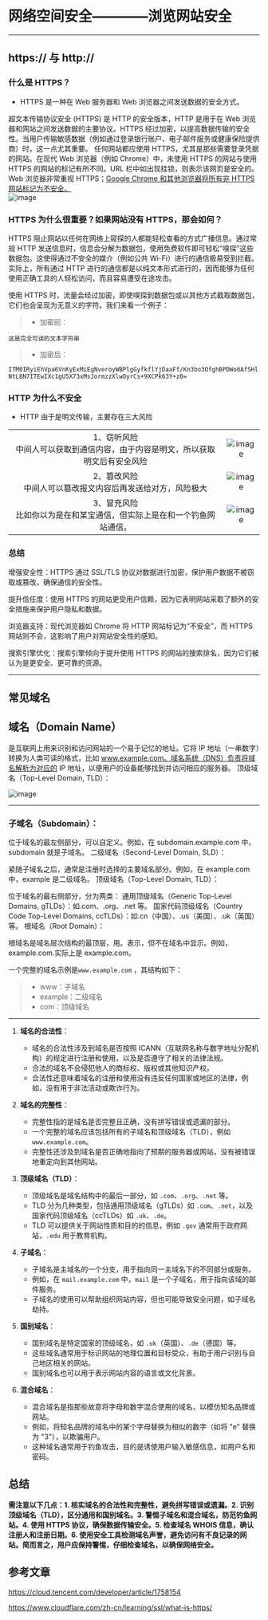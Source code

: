# 网络空间安全————浏览网站安全

---

## https:// 与 http://

### 什么是 HTTPS？

- HTTPS 是一种在 Web 服务器和 Web 浏览器之间发送数据的安全方式。

超文本传输协议安全 (HTTPS) 是 HTTP 的安全版本，HTTP 是用于在 Web 浏览器和网站之间发送数据的主要协议。HTTPS 经过加密，以提高数据传输的安全性。当用户传输敏感数据（例如通过登录银行账户、电子邮件服务或健康保险提供商）时，这一点尤其重要。
任何网站都应使用 HTTPS，尤其是那些需要登录凭据的网站。在现代 Web 浏览器（例如 Chrome）中，未使用 HTTPS 的网站与使用 HTTPS 的网站的标记有所不同。URL 栏中如出现挂锁，则表示该网页是安全的。Web 浏览器非常重视 HTTPS；[Google Chrome 和其他浏览器将所有非 HTTPS 网站标记为不安全。](https://www.cloudflare.com/learning/ssl/why-use-https/) </br>
![image](https://github.com/user-attachments/assets/7903824d-137b-4ceb-80d0-81325bbf5877)

### HTTPS 为什么很重要？如果网站没有 HTTPS，那会如何？

HTTPS 阻止网站以任何在网络上窥探的人都能轻松查看的方式广播信息。通过常规 HTTP 发送信息时，信息会分解为数据包，使用免费软件即可轻松“嗅探”这些数据包。这使得通过不安全的媒介（例如公共 Wi-Fi）进行的通信极易受到拦截。实际上，所有通过 HTTP 进行的通信都是以纯文本形式进行的，因而能够为任何使用正确工具的人轻松访问，而且容易遭受在途攻击。

使用 HTTPS 时，流量会经过加密，即使嗅探到数据包或以其他方式截取数据包，它们也会呈现为无意义的字符。我们来看一个例子：

> - 加密前：</br>

`这是完全可读的文本字符串`

> - 加密后：</br>

`ITM0IRyiEhVpa6VnKyExMiEgNveroyWBPlgGyfkflYjDaaFf/Kn3bo3OfghBPDWo6AfSHlNtL8N7ITEwIXc1gU5X73xMsJormzzXlwOyrCs+9XCPk63Y+z0=`

### HTTP 为什么不安全

- HTTP 由于是明文传输，主要存在三大风险

|                                                                                     |                                                                                           |
| :---------------------------------------------------------------------------------: | :---------------------------------------------------------------------------------------: |
| 1、窃听风险 <br> 中间人可以获取到通信内容，由于内容是明文，所以获取明文后有安全风险 | ![image](https://github.com/user-attachments/assets/90d82d50-8d3c-4c7d-9f9b-e8b55ce89fb7) |
|           2、篡改风险 <br> 中间人可以篡改报文内容后再发送给对方，风险极大           | ![image](https://github.com/user-attachments/assets/3ba95012-58be-4132-b9bd-31cda09bed3f) |
|     3、冒充风险 <br> 比如你以为是在和某宝通信，但实际上是在和一个钓鱼网站通信。     | ![image](https://github.com/user-attachments/assets/1807e749-aa5d-4c5c-a21e-f1b342ef8a02) |

### 总结

增强安全性：HTTPS 通过 SSL/TLS 协议对数据进行加密，保护用户数据不被窃取或篡改，确保通信的安全性。

提升信任度：使用 HTTPS 的网站更受用户信赖，因为它表明网站采取了额外的安全措施来保护用户隐私和数据。

浏览器支持：现代浏览器如 Chrome 将 HTTP 网站标记为“不安全”，而 HTTPS 网站则不会，这影响了用户对网站安全性的感知。

搜索引擎优化：搜索引擎倾向于提升使用 HTTPS 的网站的搜索排名，因为它们被认为是更安全、更可靠的资源。

---

## 常见域名

## 域名（Domain Name）

是互联网上用来识别和访问网站的一个易于记忆的地址。它将 IP 地址（一串数字）转换为人类可读的格式，比如 www.example.com。域名系统（DNS）负责将域名解析为对应的 IP 地址，以便用户的设备能够找到并访问相应的服务器。
顶级域名（Top-Level Domain, TLD）： </br>

![image](https://github.com/user-attachments/assets/29a37ddd-379c-452d-98c4-1e7b43bce374)

---

### 子域名（Subdomain）：

位于域名的最左侧部分，可以自定义。例如，在 subdomain.example.com 中，subdomain 就是子域名。
二级域名（Second-Level Domain, SLD）：

紧随子域名之后，通常是注册时选择的主要域名部分。例如，在 example.com 中，example 是二级域名。
顶级域名（Top-Level Domain, TLD）：

位于域名的最右侧部分，分为两类：
通用顶级域名（Generic Top-Level Domains, gTLDs）：如.com、.org、.net 等。
国家代码顶级域名（Country Code Top-Level Domains, ccTLDs）：如.cn（中国）、.us（美国）、.uk（英国）等。
根域名（Root Domain）：

根域名是域名层次结构的最顶层，用。表示，但不在域名中显示。例如，example.com.实际上是 example.com。

一个完整的域名示例是`www.example.com` ，其结构如下：

> - www：子域名
> - example：二级域名
> - com：顶级域名

---

1. **域名的合法性**：

   - 域名的合法性涉及到域名是否按照 ICANN（互联网名称与数字地址分配机构）的规定进行注册和使用，以及是否遵守了相关的法律法规。
   - 合法的域名不会侵犯他人的商标权、版权或其他知识产权。
   - 合法性还意味着域名的注册和使用没有违反任何国家或地区的法律，例如，没有用于非法活动或欺诈行为。

2. **域名的完整性**：

   - 完整性指的是域名是否完整且正确，没有拼写错误或遗漏的部分。
   - 一个完整的域名应该包括所有的子域名和顶级域名（TLD），例如 `www.example.com`。
   - 完整性还涉及到域名是否正确地指向了预期的服务器或网站，没有被错误地重定向到其他网站。

3. **顶级域名（TLD）**：

   - 顶级域名是域名结构中的最后一部分，如 `.com`、`.org`、`.net` 等。
   - TLD 分为几种类型，包括通用顶级域名（gTLDs）如 `.com`、`.net`，以及国家代码顶级域名（ccTLDs）如 `.uk`、`.de`。
   - TLD 可以提供关于网站性质和目的的信息，例如 `.gov` 通常用于政府网站，`.edu` 用于教育机构。

4. **子域名**：

   - 子域名是主域名的一个分支，用于指向同一主域名下的不同部分或服务。
   - 例如，在 `mail.example.com` 中，`mail` 是一个子域名，用于指向该域的邮件服务。
   - 子域名的使用可以帮助组织网站内容，但也可能导致安全问题，如子域名劫持。

5. **国别域名**：

   - 国别域名是特定国家的顶级域名，如 `.uk`（英国）、`.de`（德国）等。
   - 这些域名通常用于标识网站的地理位置和目标受众，有助于用户识别与自己地区相关的网站。
   - 国别域名也可以用于表示网站内容的语言或文化背景。

6. **混合域名**：
   - 混合域名是指那些故意将字母和数字混合使用的域名，以模仿知名品牌或网站。
   - 例如，将知名品牌的域名中的某个字母替换为相似的数字（如将 "e" 替换为 "3"），以欺骗用户。
   - 这种域名通常用于钓鱼攻击，目的是诱使用户输入敏感信息，如用户名和密码。

## 总结

**需注意以下几点：1. 核实域名的合法性和完整性，避免拼写错误或遗漏。2. 识别顶级域名（TLD），区分通用和国别域名。3. 警惕子域名和混合域名，防范钓鱼网站。4. 使用 HTTPS 协议，确保数据传输安全。5. 检查域名 WHOIS 信息，确认注册人和注册日期。6. 使用安全工具检测域名声誉，避免访问有不良记录的网站。简而言之，用户应保持警惕，仔细检查域名，以确保网络安全。**

## 参考文章

https://cloud.tencent.com/developer/article/1758154

https://www.cloudflare.com/zh-cn/learning/ssl/what-is-https/
